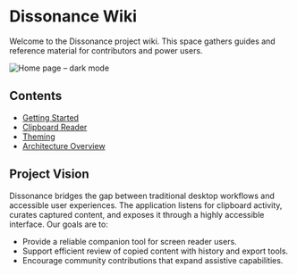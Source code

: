 # Dissonance Wiki

Welcome to the Dissonance project wiki. This space gathers guides and reference material for contributors and power users.

![Home page – dark mode](../Dissonance/Assets/Wiki/home_page_dark_mode.png)

## Contents

- [Getting Started](./Getting-Started.md)
- [Clipboard Reader](./Clipboard-Reader.md)
- [Theming](./Theming.md)
- [Architecture Overview](./Architecture.md)

## Project Vision

Dissonance bridges the gap between traditional desktop workflows and accessible user experiences. The application listens for clipboard activity, curates captured content, and exposes it through a highly accessible interface. Our goals are to:

- Provide a reliable companion tool for screen reader users.
- Support efficient review of copied content with history and export tools.
- Encourage community contributions that expand assistive capabilities.
